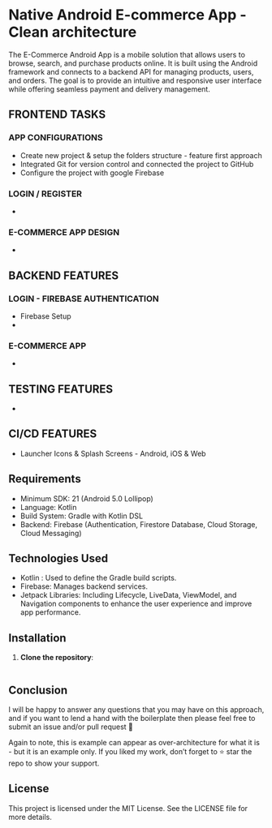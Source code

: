 # Native Android E-commerce App - Clean architecture
The E-Commerce Android App is a mobile solution that allows users to browse, search, and purchase products online. It is built using the Android framework and connects to a backend API for managing products, users, and orders. The goal is to provide an intuitive and responsive user interface while offering seamless payment and delivery management.

## FRONTEND TASKS
### APP CONFIGURATIONS
* Create new project & setup the folders structure - feature first approach
* Integrated Git for version control and connected the project to GitHub
* Configure the project with google Firebase

### LOGIN / REGISTER 
* 

### E-COMMERCE APP DESIGN
* 

## BACKEND FEATURES
### LOGIN - FIREBASE AUTHENTICATION
* Firebase Setup
* 

### E-COMMERCE APP  
* 

## TESTING FEATURES
*

## CI/CD FEATURES
* Launcher Icons & Splash Screens - Android, iOS & Web

## Requirements
* Minimum SDK: 21 (Android 5.0 Lollipop)
* Language: Kotlin
* Build System: Gradle with Kotlin DSL
* Backend: Firebase (Authentication, Firestore Database, Cloud Storage, Cloud Messaging)

## Technologies Used
* Kotlin : Used to define the Gradle build scripts.
* Firebase: Manages backend services.
* Jetpack Libraries: Including Lifecycle, LiveData, ViewModel, and Navigation components to enhance the user experience and improve app performance.

## Installation
1. **Clone the repository**:
   ```bash

## Conclusion
I will be happy to answer any questions that you may have on this approach, and if you want to lend a hand with the boilerplate then please feel free to submit an issue and/or pull request 🙂

Again to note, this is example can appear as over-architecture for what it is - but it is an example only. If you liked my work, don’t forget to ⭐ star the repo to show your support.

## License
This project is licensed under the MIT License. See the LICENSE file for more details.

